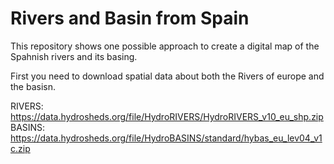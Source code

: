 # Rivers and Basin from Spain

This repository shows one possible approach to create a digital map of the Spahnish rivers and its basing. 

First you need to download spatial data about both the Rivers of europe and the basisn.

RIVERS: https://data.hydrosheds.org/file/HydroRIVERS/HydroRIVERS_v10_eu_shp.zip         
BASINS: https://data.hydrosheds.org/file/HydroBASINS/standard/hybas_eu_lev04_v1c.zip
